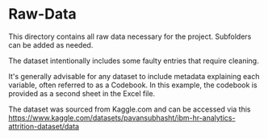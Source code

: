 # Raw-Data

This directory contains all raw data necessary for the project. Subfolders can be added as needed.

The dataset intentionally includes some faulty entries that require cleaning.

It's generally advisable for any dataset to include metadata explaining each variable, often referred to as a Codebook. In this example, the codebook is provided as a second sheet in the Excel file.

The dataset was sourced from Kaggle.com and can be accessed via this https://www.kaggle.com/datasets/pavansubhasht/ibm-hr-analytics-attrition-dataset/data